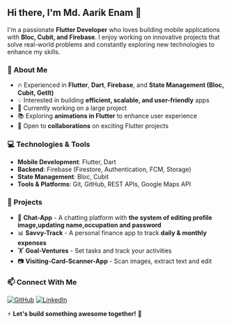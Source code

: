 ## Hi there, I'm Md. Aarik Enam 👋

I'm a passionate **Flutter Developer** who loves building mobile applications with **Bloc, Cubit, and Firebase**. I enjoy working on innovative projects that solve real-world problems and constantly exploring new technologies to enhance my skills.

### 🚀 About Me
- 🔥 Experienced in **Flutter**, **Dart**, **Firebase**, and **State Management (Bloc, Cubit, GetIt)**
- 💡 Interested in building **efficient, scalable, and user-friendly** apps
- 🎯 Currently working on a large project
- 📚 Exploring **animations in Flutter** to enhance user experience
- 🎯 Open to **collaborations** on exciting Flutter projects

### 💻 Technologies & Tools
- **Mobile Development**: Flutter, Dart
- **Backend**: Firebase (Firestore, Authentication, FCM, Storage)
- **State Management**: Bloc, Cubit
- **Tools & Platforms**: Git, GitHub, REST APIs, Google Maps API

### 📌 Projects
- 💬 **Chat-App** - A chatting platform with **the system of editing profile image,updating name,occupation and password**
- 📊 **Savvy-Track** - A personal finance app to track **daily & monthly expenses**
- 🏋️ **Goal-Ventures** - Set tasks and track your activities
- 📷 **Visiting-Card-Scanner-App** - Scan images, extract text and edit

### 📫 Connect With Me
[![GitHub](https://img.shields.io/badge/GitHub-000?style=for-the-badge&logo=github)](https://github.com/Dragorrik)
[![LinkedIn](https://img.shields.io/badge/LinkedIn-0077B5?style=for-the-badge&logo=linkedin)](https://www.linkedin.com/in/md-aarik-enam-anan/)

⚡ **Let's build something awesome together!** 🚀

